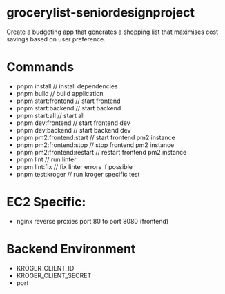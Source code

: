 # grocerylist-seniordesignproject
Create a budgeting app that generates a shopping list that maximises cost savings based on user preference.

# Commands
* pnpm install // install dependencies
* pnpm build // build application
* pnpm start:frontend // start frontend
* pnpm start:backend // start backend
* pnpm start:all // start all
* pnpm dev:frontend // start frontend dev
* pnpm dev:backend // start backend dev
* pnpm pm2:frontend:start // start frontend pm2 instance
* pnpm pm2:frontend:stop // stop frontend pm2 instance
* pnpm pm2:frontend:restart // restart frontend pm2 instance
* pnpm lint // run linter
* pnpm lint:fix // fix linter errors if possible
* pnpm test:kroger // run kroger specific test

# EC2 Specific:
* nginx reverse proxies port 80 to port 8080 (frontend)

# Backend Environment
* KROGER_CLIENT_ID
* KROGER_CLIENT_SECRET
* port